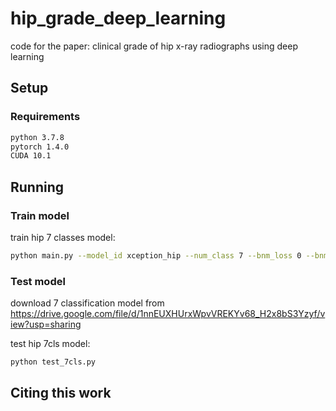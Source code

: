 # hip_grade_deep_learning
code for the paper: clinical grade of hip x-ray radiographs using deep learning

## Setup

### Requirements

```bash
python 3.7.8
pytorch 1.4.0
CUDA 10.1
```


## Running

### Train model

train hip 7 classes model:
```bash
python main.py --model_id xception_hip --num_class 7 --bnm_loss 0 --bnm_loss_weight 0.0 --gpu 0,1 --root_path ../data/hip_7cls/training_data --train_file ../data/hip_7cls/training.txt --test_file ../data/hip_7cls/testing.txt --task hip_7cls
```

### Test model
download 7 classification model from https://drive.google.com/file/d/1nnEUXHUrxWpvVREKYv68_H2x8bS3Yzyf/view?usp=sharing

test hip 7cls model:
```bash
python test_7cls.py
```


## Citing this work

```
```
